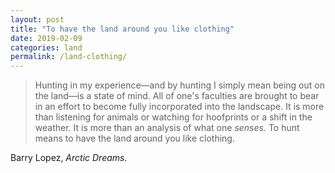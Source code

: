 ```yaml
---
layout: post
title: "To have the land around you like clothing"
date: 2019-02-09
categories: land
permalink: /land-clothing/
---
```


> Hunting in my experience—and by hunting I simply mean being out on the land—is a state of mind. All of one's faculties are brought to bear in an effort to become fully incorporated into the landscape. It is more than listening for animals or watching for hoofprints or a shift in the weather. It is more than an analysis of what one *senses.* To hunt means to have the land around you like clothing. 

Barry Lopez, *Arctic Dreams.*